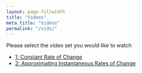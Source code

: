 ```yaml
---
layout: page-fullwidth
title: "Videos"
meta_title: "Videos"
permalink: "/vids/"
---
```


Please select the video set you would like to watch

* [1: Constant Rate of Change](croc)
* [2: Approximating Instantaneous Rates of Change](arociroc)
<!--* [3: Graphing Derivatives](3)-->
<!--* [4: Basic Derivative Rules](4)-->
<!--* [5: The Chain Rule](5)-->
<!--* [6: Optimization](6)-->
<!--* [7: Integrals from Riemann Sums](7)-->
<!--* [8: Antiderivatives](8)-->
